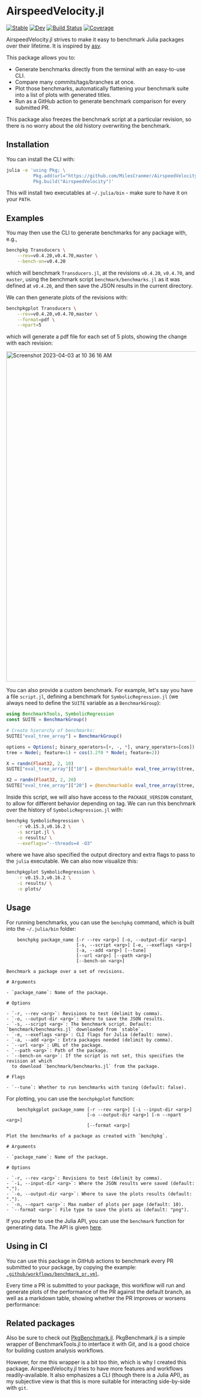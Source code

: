# AirspeedVelocity.jl

[![Stable](https://img.shields.io/badge/docs-stable-blue.svg)](https://MilesCranmer.github.io/AirspeedVelocity.jl/stable/)
[![Dev](https://img.shields.io/badge/docs-dev-blue.svg)](https://MilesCranmer.github.io/AirspeedVelocity.jl/dev/)
[![Build Status](https://github.com/MilesCranmer/AirspeedVelocity.jl/actions/workflows/CI.yml/badge.svg?branch=master)](https://github.com/MilesCranmer/AirspeedVelocity.jl/actions/workflows/CI.yml?query=branch%3Amaster)
[![Coverage](https://coveralls.io/repos/github/MilesCranmer/AirspeedVelocity.jl/badge.svg?branch=master)](https://coveralls.io/github/MilesCranmer/AirspeedVelocity.jl?branch=master)

AirspeedVelocity.jl strives to make it easy to benchmark Julia packages over their lifetime.
It is inspired by [asv](https://asv.readthedocs.io/en/stable/).

This package allows you to:

- Generate benchmarks directly from the terminal with an easy-to-use CLI.
- Compare many commits/tags/branches at once.
- Plot those benchmarks, automatically flattening your benchmark suite into a list of plots with generated titles.
- Run as a GitHub action to generate benchmark comparison for every submitted PR.
  
This package also freezes the benchmark script at a particular revision,
so there is no worry about the old history overwriting the benchmark.

## Installation

You can install the CLI with:

```bash
julia -e 'using Pkg; \
          Pkg.add(url="https://github.com/MilesCranmer/AirspeedVelocity.jl.git"); \
          Pkg.build("AirspeedVelocity")'
```

This will install two executables at `~/.julia/bin` - make sure to have it on your `PATH`.

## Examples

You may then use the CLI to generate benchmarks for any package with, e.g.,

```bash
benchpkg Transducers \
    --rev=v0.4.20,v0.4.70,master \
    --bench-on=v0.4.20
```

which will benchmark `Transducers.jl`,
at the revisions `v0.4.20`, `v0.4.70`, and `master`,
using the benchmark script `benchmark/benchmarks.jl` as it was defined at `v0.4.20`,
and then save the JSON results in the current directory.

We can then generate plots of the revisions with:

```bash
benchpkgplot Transducers \
    --rev=v0.4.20,v0.4.70,master \
    --format=pdf \
    --npart=5
```

which will generate a pdf file for each set of 5 plots,
showing the change with each revision:

<img width="877" alt="Screenshot 2023-04-03 at 10 36 16 AM" src="https://user-images.githubusercontent.com/7593028/229543368-14b1da88-8315-437b-b38f-fff143f26e3a.png">

You can also provide a custom benchmark.
For example, let's say you have a file `script.jl`, defining
a benchmark for `SymbolicRegression.jl` (we always need to define
the `SUITE` variable as a `BenchmarkGroup`):

```julia
using BenchmarkTools, SymbolicRegression
const SUITE = BenchmarkGroup()

# Create hierarchy of benchmarks:
SUITE["eval_tree_array"] = BenchmarkGroup()

options = Options(; binary_operators=[+, -, *], unary_operators=[cos])
tree = Node(; feature=1) + cos(3.2f0 * Node(; feature=2))

X = randn(Float32, 2, 10)
SUITE["eval_tree_array"]["10"] = @benchmarkable eval_tree_array($tree, $X, $options) evals=1 samples=100

X2 = randn(Float32, 2, 20)
SUITE["eval_tree_array"]["20"] = @benchmarkable eval_tree_array($tree, $X2, $options) evals=1 samples=100
```

Inside this script, we will also have access to the `PACKAGE_VERSION` constant,
to allow for different behavior depending on tag.
We can run this benchmark over the history of `SymbolicRegression.jl` with:

```bash
benchpkg SymbolicRegression \
    -r v0.15.3,v0.16.2 \
    -s script.jl \
    -o results/ \
    --exeflags="--threads=4 -O3"
```

where we have also specified the output directory and extra flags to pass to the
`julia` executable. We can also now visualize this:

```bash
benchpkgplot SymbolicRegression \
    -r v0.15.3,v0.16.2 \
    -i results/ \
    -o plots/
```

## Usage

For running benchmarks, you can use the `benchpkg` command, which is
built into the `~/.julia/bin` folder:

```text
    benchpkg package_name [-r --rev <arg>] [-o, --output-dir <arg>]
                          [-s, --script <arg>] [-e, --exeflags <arg>]
                          [-a, --add <arg>] [--tune]
                          [--url <arg>] [--path <arg>]
                          [--bench-on <arg>]

Benchmark a package over a set of revisions.

# Arguments

- `package_name`: Name of the package.

# Options

- `-r, --rev <arg>`: Revisions to test (delimit by comma).
- `-o, --output-dir <arg>`: Where to save the JSON results.
- `-s, --script <arg>`: The benchmark script. Default: `benchmark/benchmarks.jl` downloaded from `stable`.
- `-e, --exeflags <arg>`: CLI flags for Julia (default: none).
- `-a, --add <arg>`: Extra packages needed (delimit by comma).
- `--url <arg>`: URL of the package.
- `--path <arg>`: Path of the package.
- `--bench-on <arg>`: If the script is not set, this specifies the revision at which
  to download `benchmark/benchmarks.jl` from the package.

# Flags

- `--tune`: Whether to run benchmarks with tuning (default: false).
```

For plotting, you can use the `benchpkgplot` function:

```text
    benchpkgplot package_name [-r --rev <arg>] [-i --input-dir <arg>]
                              [-o --output-dir <arg>] [-n --npart <arg>]
                              [--format <arg>]

Plot the benchmarks of a package as created with `benchpkg`.

# Arguments

- `package_name`: Name of the package.

# Options

- `-r, --rev <arg>`: Revisions to test (delimit by comma).
- `-i, --input-dir <arg>`: Where the JSON results were saved (default: ".").
- `-o, --output-dir <arg>`: Where to save the plots results (default: ".").
- `-n, --npart <arg>`: Max number of plots per page (default: 10).
- `--format <arg>`: File type to save the plots as (default: "png").
```

If you prefer to use the Julia API, you can use the `benchmark` function for generating data.
The API is given [here](https://astroautomata.com/AirspeedVelocity.jl/dev/api/).

## Using in CI

You can use this package in GitHub actions to benchmark every PR submitted to your package,
by copying the example: [`.github/workflows/benchmark_pr.yml`](https://github.com/MilesCranmer/AirspeedVelocity.jl/blob/master/.github/workflows/benchmark_pr.yml).

Every time a PR is submitted to your package, this workflow will run
and generate plots of the performance of the PR against the default branch,
as well as a markdown table, showing whether the PR improves or worsens performance:

## Related packages

Also be sure to check out [PkgBenchmark.jl](https://github.com/JuliaCI/PkgBenchmark.jl).
PkgBenchmark.jl is a simple wrapper of BenchmarkTools.jl to interface it with Git, and
is a good choice for building custom analysis workflows.

However, for me this wrapper is a bit too thin, which is why I created this package.
AirspeedVelocity.jl tries to have more features and workflows readily-available.
It also emphasizes a CLI (though there is a Julia API), as my subjective view
is that this is more suitable for interacting side-by-side with `git`.
